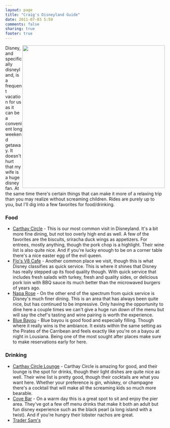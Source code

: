 ```yaml
---
layout: page
title: "Craig's Disneyland Guide"
date: 2011-07-03 5:59
comments: false
sharing: true
footer: true
---
```



<img src="http://f.cl.ly/items/3N3U1a2H0f3V0R1y1m2o/1795679_10102078105671645_620263423_n.jpg" style="float:right;height:450px;" />

Disney, and specifically disneyland, is a frequent vacation for us as it can be a convenient long weekend getaway. It doesn't hurt that my wife is a huge disney fan. At the same time there's certain things that can make it more of a relaxing trip than you may realize without screaming children. Rides are purely up to you, but I'll dig into a few favorites for food/drinking.

### Food

* [Carthay Circle]() - This is our most common visit in Disneyland. It's a bit more fine dining, but not too overly high end as well. A few of the favorites are the biscuits, sriracha duck wings as appetizers. For entrees, mostly anything, though the pork chop is a highlight. Their wine list is also quite nice. And if you're lucky enough to be on a corner table there's a nice easter egg of the evil queen. 
* [Flo's V8 Cafe]() - Another common place we visit, though this is what Disney classifies as quick service. This is where it shines that Disney has really stepped up its food quality though. With quick service that includes fresh salads with turkey, fresh and quality sides, or delicious pork loin with BBQ sauce its much better than the microwaved burgers of years ago.
* [Napa Rose]() - On the other end of the spectrum from quick service is Disney's much finer dining. This is an area that has always been quite nice, but has continued to be impressive. Only having the opportunity to dine here a couple times we can't give a huge run down of the menu but will say the chef's tasting and wine pairing is worth the experience. 
* [Blue Bayou]() - Blue bayou is good food and especially filling. Though where it really wins is the ambiance. It exists within the same setting as the Pirates of the Carribean and feels exactly like you're on a bayou at night in Lousiana. Being one of the most sought after places make sure to make reservations early for here.

### Drinking

* [Carthay Circle Lounge]() - Carthay Circle is amazing for good, and their lounge is the spot for drinks, though their light dishes are quite nice as well. Their wine list is pretty good, though their cocktails are what you want here. Whether your preference is gin, whiskey, or champagne there's a cocktail that will make all the screaming kids so much more bearable.
* [Cove Bar]() - On a warm day this is a great spot to sit and enjoy the pier area. They've got a few off menu drinks that make it both an adult but fun disney experience such as the black pearl (a long island with a twist). And if you're hungry their lobster nachos are great.
* [Trader Sam's]() 
